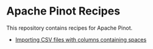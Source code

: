 # Apache Pinot Recipes

This repository contains recipes for Apache Pinot.

* [Importing CSV files with columns containing spaces](recipes/csv-files-spaces-column-names/)
